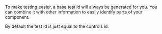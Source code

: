 To make testing easier, a base test id will always be generated for you. You can combine it with other information to easily identify parts of your component.

By default the test id is just equal to the controls id.
